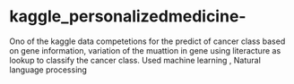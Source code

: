 # kaggle_personalizedmedicine-
 Ono of the kaggle data competetions for the predict of cancer class based on gene information, variation of the muattion in gene
 using literacture as lookup to classify the cancer class.
 Used machine learning , Natural language processing  
